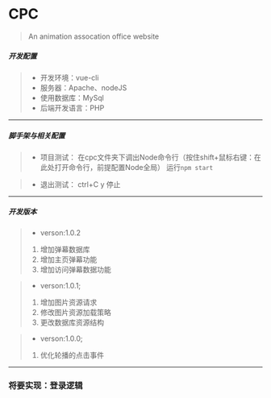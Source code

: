 ﻿# CPC

> An animation assocation office website 

##### 开发配置

> * 开发环境：vue-cli
> * 服务器：Apache、nodeJS
> * 使用数据库：MySql
> * 后端开发语言：PHP
---
##### 脚手架与相关配置

> * 项目测试：
>	在cpc文件夹下调出Node命令行（按住shift+鼠标右键：在此处打开命令行，前提配置Node全局）
>	运行`npm start`

> * 退出测试：
>	ctrl+C y 停止
---
##### 开发版本

> * verson:1.0.2
> 1. 增加弹幕数据库
> 2. 增加主页弹幕功能
> 3. 增加访问弹幕数据功能

> * verson:1.0.1;
> 1. 增加图片资源请求
> 2. 修改图片资源加载策略
> 3. 更改数据库资源结构

> * verson:1.0.0;
> 1. 优化轮播的点击事件
---

### 将要实现：登录逻辑
